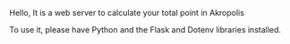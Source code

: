 Hello,
It is a web server to calculate your total point in Akropolis

To use it, please have Python and the Flask and Dotenv libraries installed.
